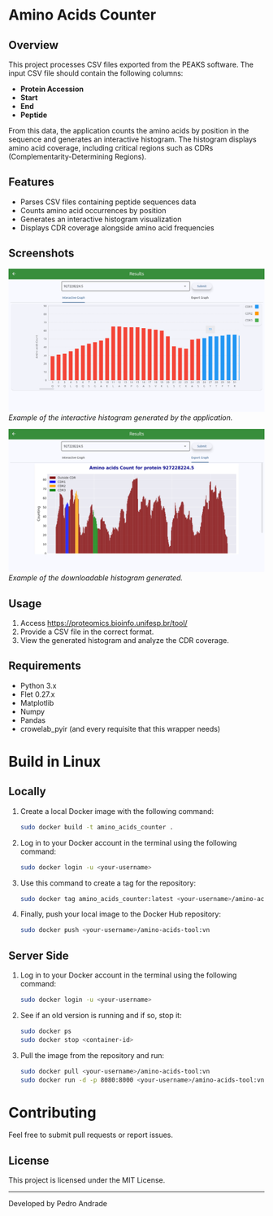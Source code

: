 # Amino Acids Counter

## Overview
This project processes CSV files exported from the PEAKS software. The input CSV file should contain the following columns:

- **Protein Accession**
- **Start**
- **End**
- **Peptide**

From this data, the application counts the amino acids by position in the sequence and generates an interactive histogram. The histogram displays amino acid coverage, including critical regions such as CDRs (Complementarity-Determining Regions).

## Features
- Parses CSV files containing peptide sequences data
- Counts amino acid occurrences by position
- Generates an interactive histogram visualization
- Displays CDR coverage alongside amino acid frequencies

## Screenshots
![Screenshot 1](screenshots/screenshot1.png)
*Example of the interactive histogram generated by the application.*

![Screenshot 2](screenshots/screenshot2.png)
*Example of the downloadable histogram generated.*

## Usage
1. Access https://proteomics.bioinfo.unifesp.br/tool/
2. Provide a CSV file in the correct format.
3. View the generated histogram and analyze the CDR coverage.

## Requirements
- Python 3.x
- Flet 0.27.x
- Matplotlib
- Numpy
- Pandas
- crowelab_pyir (and every requisite that this wrapper needs)

# Build in Linux

## Locally

1. Create a local Docker image with the following command:

    ```bash
    sudo docker build -t amino_acids_counter .
    ```

2. Log in to your Docker account in the terminal using the following command:

    ```bash
    sudo docker login -u <your-username>
    ```

3. Use this command to create a tag for the repository:

    ```bash
    sudo docker tag amino_acids_counter:latest <your-username>/amino-acids-tool:vn
    ```

4. Finally, push your local image to the Docker Hub repository:

    ```bash
    sudo docker push <your-username>/amino-acids-tool:vn
    ```

## Server Side

1. Log in to your Docker account in the terminal using the following command:

    ```bash
    sudo docker login -u <your-username>
    ```

2. See if an old version is running and if so, stop it:

    ```bash
    sudo docker ps
    sudo docker stop <container-id>
    ```

3. Pull the image from the repository and run:

    ```bash
    sudo docker pull <your-username>/amino-acids-tool:vn
    sudo docker run -d -p 8080:8000 <your-username>/amino-acids-tool:vn
    ```


# Contributing
Feel free to submit pull requests or report issues.

## License
This project is licensed under the MIT License.

---
Developed by Pedro Andrade

